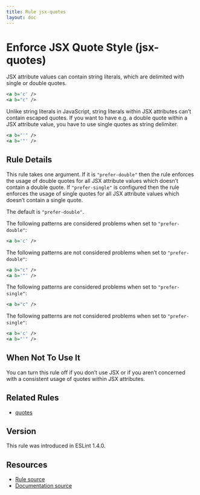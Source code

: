 ```yaml
---
title: Rule jsx-quotes
layout: doc
---
```

<!-- Note: No pull requests accepted for this file. See README.md in the root directory for details. -->
# Enforce JSX Quote Style (jsx-quotes)

JSX attribute values can contain string literals, which are delimited with single or double quotes.

```xml
<a b='c' />
<a b="c" />
```

Unlike string literals in JavaScript, string literals within JSX attributes can’t contain escaped quotes.
If you want to have e.g. a double quote within a JSX attribute value, you have to use single quotes as string delimiter.

```xml
<a b="'" />
<a b='"' />
```

## Rule Details

This rule takes one argument.
If it is `"prefer-double"` then the rule enforces the usage of double quotes for all JSX attribute values which doesn’t contain a double quote.
If `"prefer-single"` is configured then the rule enforces the usage of single quotes for all JSX attribute values which doesn’t contain a single quote.

The default is `"prefer-double"`.

The following patterns are considered problems when set to `"prefer-double"`:

```xml
<a b='c' />
```

The following patterns are not considered problems when set to `"prefer-double"`:

```xml
<a b="c" />
<a b='"' />
```

The following patterns are considered problems when set to `"prefer-single"`:

```xml
<a b="c" />
```

The following patterns are not considered problems when set to `"prefer-single"`:

```xml
<a b='c' />
<a b="'" />
```

## When Not To Use It

You can turn this rule off if you don’t use JSX or if you aren’t concerned with a consistent usage of quotes within JSX attributes.

## Related Rules

* [quotes](quotes)

## Version

This rule was introduced in ESLint 1.4.0.

## Resources

* [Rule source](https://github.com/eslint/eslint/tree/master/lib/rules/jsx-quotes.js)
* [Documentation source](https://github.com/eslint/eslint/tree/master/docs/rules/jsx-quotes.md)
